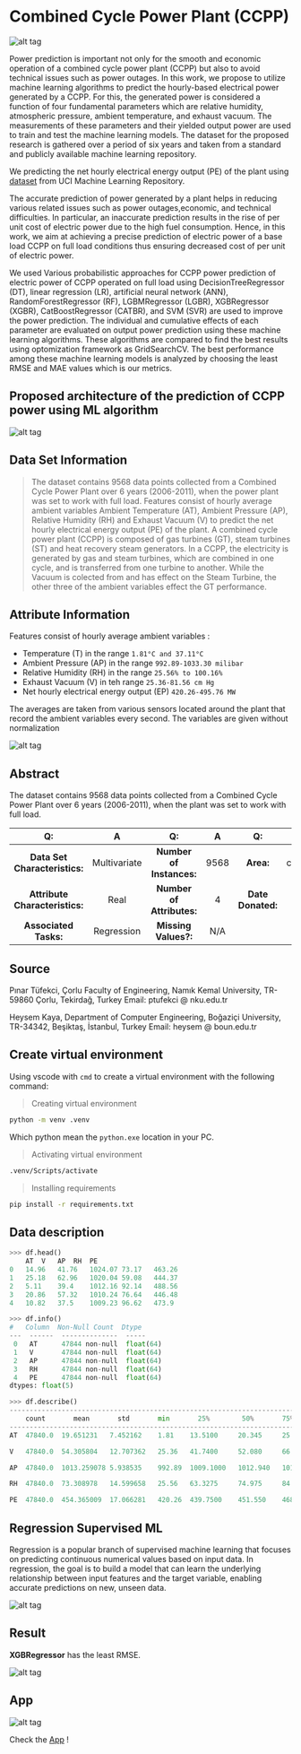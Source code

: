 # Combined Cycle Power Plant (CCPP)

![alt tag](https://github.com/Abdelrahman898/e2e_ds_projec/blob/main/images/burullus-260917-dji-0026-2.jpg)

Power prediction is important not only for the smooth and economic operation of a combined cycle power plant (CCPP) but also to avoid technical issues such as power outages. In this work, we propose to utilize machine learning algorithms to predict the hourly-based electrical power generated by a CCPP. For this, the generated power is considered a function of four fundamental parameters which are relative humidity, atmospheric pressure, ambient temperature, and exhaust vacuum. The measurements of these parameters and their yielded output power are used to train and test the machine learning models. The dataset for the proposed research is gathered over a period of six years and taken from a standard and publicly available machine learning repository.

We predicting the net hourly electrical energy output (PE) of the plant using [dataset](https://archive.ics.uci.edu/ml/datasets/Combined+Cycle+Power+Plant) from UCI Machine Learning Repository.

The accurate prediction of power generated by a plant helps in reducing various related issues such as power outages,economic, and technical difficulties. In particular, an inaccurate prediction results in the rise of per unit cost of electric power due to the high fuel consumption. Hence, in this work, we aim at achieving a precise prediction of electric power of a base load CCPP on full load conditions thus ensuring decreased cost of per unit of electric power.

We used Various probabilistic approaches for CCPP power prediction of electric power of CCPP operated on full load using DecisionTreeRegressor (DT), linear regression (LR), artificial neural network (ANN), RandomForestRegressor (RF), LGBMRegressor (LGBR), XGBRegressor (XGBR), CatBoostRegressor (CATBR), and SVM (SVR) are used to improve the power prediction. The individual and cumulative effects of each parameter are evaluated on output power prediction using these machine learning algorithms. These algorithms are compared to find the best results using optomization framework as GridSearchCV. The best performance among these machine learning models is analyzed by choosing the least RMSE and MAE values which is our metrics.

## Proposed architecture of the prediction of CCPP power using ML algorithm

![alt tag](https://github.com/Abdelrahman898/e2e_ds_projec/blob/main/images/Screenshot%202023-07-02%20224545.png)

## Data Set Information

>The dataset contains 9568 data points collected from a Combined Cycle Power Plant over 6 years (2006-2011), when the power plant was set to work with full load. Features consist of hourly average ambient variables Ambient Temperature (AT), Ambient Pressure (AP), Relative Humidity (RH) and Exhaust Vacuum (V) to predict the net hourly electrical energy output (PE) of the plant. A combined cycle power plant (CCPP) is composed of gas turbines (GT), steam turbines (ST) and heat recovery steam generators. In a CCPP, the electricity is generated by gas and steam turbines, which are combined in one cycle, and is transferred from one turbine to another. While the Vacuum is colected from and has effect on the Steam Turbine, the other three of the ambient variables effect the GT performance.

## Attribute Information

Features consist of hourly average ambient variables :

- Temperature (T) in the range `1.81°C and 37.11°C`
- Ambient Pressure (AP) in the range `992.89-1033.30 milibar`
- Relative Humidity (RH) in the range `25.56% to 100.16%`
- Exhaust Vacuum (V) in teh range `25.36-81.56 cm Hg`
- Net hourly electrical energy output (EP) `420.26-495.76 MW`

The averages are taken from various sensors located around the plant that record the ambient variables every second. The variables are given without normalization

![alt tag](https://github.com/Abdelrahman898/e2e_ds_projec/blob/main/images/output1.png)

## Abstract

The dataset contains 9568 data points collected from a Combined Cycle Power Plant over 6 years (2006-2011), when the plant was set to work with full load.

| Q: | A | Q: | A | Q: | A | 
| :---: | :---: | :---: | :---: | :---: | :---: |
| **Data Set Characteristics:** | Multivariate | **Number of Instances:** | 9568 | **Area:** | computer |
| **Attribute Characteristics:** | Real | **Number of Attributes:** | 4 | **Date Donated:** | 2014-03-26 |
| **Associated Tasks:** | Regression | **Missing Values?:** | N/A |

## Source

Pınar Tüfekci, Çorlu Faculty of Engineering, Namık Kemal University, TR-59860 Çorlu, Tekirdağ, Turkey
Email: ptufekci @ nku.edu.tr

Heysem Kaya, Department of Computer Engineering, Boğaziçi University, TR-34342, Beşiktaş, İstanbul, Turkey
Email: heysem @ boun.edu.tr

## Create virtual environment

Using vscode with `cmd` to create a virtual environment with the following command:

> Creating virtual environment

```bash
python -m venv .venv 
```

Which python mean the `python.exe` location in your PC.

> Activating virtual environment

```bash
.venv/Scripts/activate 
```

> Installing requirements

```bash
pip install -r requirements.txt 
```

## Data description

```python
>>> df.head()
	AT	V	AP	RH	PE
0	14.96	41.76	1024.07	73.17	463.26
1	25.18	62.96	1020.04	59.08	444.37
2	5.11	39.4	1012.16	92.14	488.56
3	20.86	57.32	1010.24	76.64	446.48
4	10.82	37.5	1009.23	96.62	473.9
```

```python
>>> df.info()
#   Column  Non-Null Count  Dtype 
---  ------  --------------  ----- 
 0   AT      47844 non-null  float(64)
 1   V       47844 non-null  float(64)
 2   AP      47844 non-null  float(64)
 3   RH      47844 non-null  float(64)
 4   PE      47844 non-null  float(64)
dtypes: float(5)
```

```python
>>> df.describe()
---------------------------------------------------------------------------------------
    count       mean       std       min       25%        50%       75%          max 
---------------------------------------------------------------------------------------
AT  47840.0  19.651231   7.452162    1.81    13.5100     20.345     25.72       37.11

V   47840.0  54.305804   12.707362   25.36   41.7400     52.080     66.54       81.56

AP  47840.0  1013.259078 5.938535    992.89  1009.1000   1012.940   1017.26     1033.30

RH  47840.0  73.308978   14.599658   25.56   63.3275     74.975     84.83       100.16

PE  47840.0  454.365009  17.066281   420.26  439.7500    451.550    468.43      495.76

```

## Regression Supervised ML

Regression is a popular branch of supervised machine learning that focuses on predicting continuous numerical values based on input data. In regression, the goal is to build a model that can learn the underlying relationship between input
features and the target variable, enabling accurate predictions on new, unseen data.

![alt tag](https://github.com/Abdelrahman898/e2e_ds_projec/blob/main/images/output.png)

## Result 

**XGBRegressor** has the least RMSE.

![alt tag](https://github.com/Abdelrahman898/e2e_ds_projec/blob/main/images/newplot2.png)

## App

![alt tag](https://github.com/Abdelrahman898/e2e_ds_project/blob/main/images/Screenshot%202023-07-11%20205831.png)


Check the [App](https://e2edsproject-t583gp5xxy9.streamlit.app/) !
